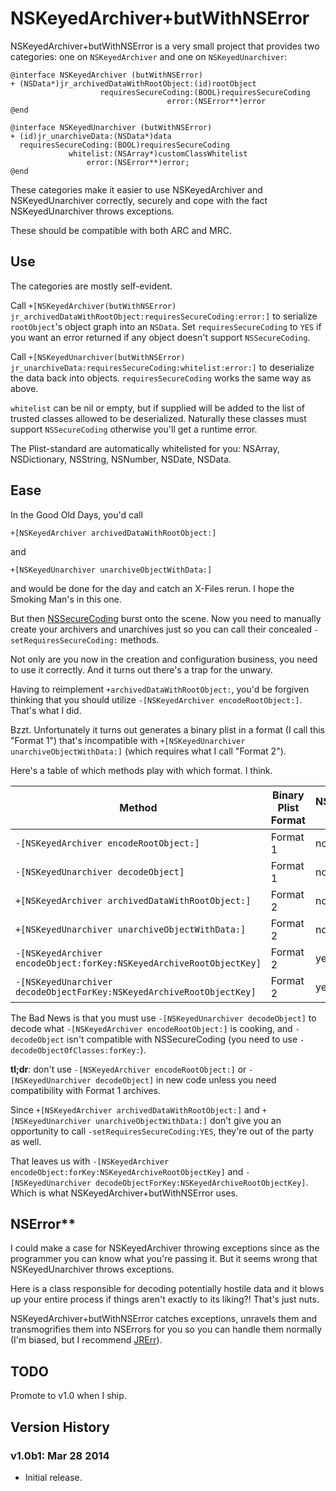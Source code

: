 # NSKeyedArchiver+butWithNSError

NSKeyedArchiver+butWithNSError is a very small project that provides two categories: one on `NSKeyedArchiver` and one on `NSKeyedUnarchiver`:

	@interface NSKeyedArchiver (butWithNSError)
	+ (NSData*)jr_archivedDataWithRootObject:(id)rootObject
						requiresSecureCoding:(BOOL)requiresSecureCoding
									   error:(NSError**)error
	@end

	@interface NSKeyedUnarchiver (butWithNSError)
	+ (id)jr_unarchiveData:(NSData*)data
	  requiresSecureCoding:(BOOL)requiresSecureCoding
				 whitelist:(NSArray*)customClassWhitelist
					 error:(NSError**)error;
	@end

These categories make it easier to use NSKeyedArchiver and NSKeyedUnarchiver correctly, securely and cope with the fact NSKeyedUnarchiver throws exceptions.

These should be compatible with both ARC and MRC.

## Use

The categories are mostly self-evident.

Call `+[NSKeyedArchiver(butWithNSError) jr_archivedDataWithRootObject:requiresSecureCoding:error:]` to serialize `rootObject`'s object graph into an `NSData`. Set `requiresSecureCoding` to `YES` if you want an error returned if any object doesn't support `NSSecureCoding`.

Call `+[NSKeyedUnarchiver(butWithNSError) jr_unarchiveData:requiresSecureCoding:whitelist:error:]` to deserialize the data back into objects. `requiresSecureCoding` works the same way as above.

`whitelist` can be nil or empty, but if supplied will be added to the list of trusted classes allowed to be deserialized. Naturally these classes must support `NSSecureCoding` otherwise you'll get a runtime error.

The Plist-standard are automatically whitelisted for you: NSArray, NSDictionary, NSString, NSNumber, NSDate, NSData.

## Ease

In the Good Old Days, you'd call

	+[NSKeyedArchiver archivedDataWithRootObject:]

and

	+[NSKeyedUnarchiver unarchiveObjectWithData:]

and would be done for the day and catch an X-Files rerun. I hope the Smoking Man's in this one.

But then [NSSecureCoding](http://nshipster.com/nssecurecoding/) burst onto the scene. Now you need to manually create your archivers and unarchives just so you can call their concealed `-setRequiresSecureCoding:` methods.

Not only are you now in the creation and configuration business, you need to use it correctly. And it turns out there's a trap for the unwary.

Having to reimplement `+archivedDataWithRootObject:`, you'd be forgiven thinking that you should utilize `-[NSKeyedArchiver encodeRootObject:]`. That's what I did.

Bzzt. Unfortunately it turns out generates a binary plist in a format (I call this "Format 1") that's incompatible with `+[NSKeyedUnarchiver unarchiveObjectWithData:]` (which requires what I call "Format 2").

Here's a table of which methods play with which format. I think.

Method                                                                 | Binary Plist Format  | NSSecureCoding compatible
---                                                                    | ---                  | ---
`-[NSKeyedArchiver encodeRootObject:]`                                 | Format 1             | no
`-[NSKeyedUnarchiver decodeObject]`                                    | Format 1             | no
`+[NSKeyedArchiver archivedDataWithRootObject:]`                       | Format 2             | no
`+[NSKeyedUnarchiver unarchiveObjectWithData:]`                        | Format 2             | no
`-[NSKeyedArchiver encodeObject:forKey:NSKeyedArchiveRootObjectKey]`   | Format 2             | yes
`-[NSKeyedUnarchiver decodeObjectForKey:NSKeyedArchiveRootObjectKey]`  | Format 2             | yes

The Bad News is that you must use `-[NSKeyedUnarchiver decodeObject]` to decode what `-[NSKeyedArchiver encodeRootObject:]` is cooking, and `-decodeObject` isn't compatible with NSSecureCoding (you need to use `-decodeObjectOfClasses:forKey:`).

**tl;dr**: don't use `-[NSKeyedArchiver encodeRootObject:]` or `-[NSKeyedUnarchiver decodeObject]` in new code unless you need compatibility with Format 1 archives.

Since `+[NSKeyedArchiver archivedDataWithRootObject:]` and `+[NSKeyedUnarchiver unarchiveObjectWithData:]` don't give you an opportunity to call `-setRequiresSecureCoding:YES`, they're out of the party as well.

That leaves us with `-[NSKeyedArchiver encodeObject:forKey:NSKeyedArchiveRootObjectKey]` and `-[NSKeyedUnarchiver decodeObjectForKey:NSKeyedArchiveRootObjectKey]`. Which is what NSKeyedArchiver+butWithNSError uses.

## NSError\*\*

I could make a case for NSKeyedArchiver throwing exceptions since as the programmer you can know what you're passing it. But it seems wrong that NSKeyedUnarchiver throws exceptions.

Here is a class responsible for decoding potentially hostile data and it blows up your entire process if things aren't exactly to its liking?! That's just nuts.

NSKeyedArchiver+butWithNSError catches exceptions, unravels them and transmogrifies them into NSErrors for you so you can handle them normally (I'm biased, but I recommend [JRErr](https://github.com/rentzsch/JRErr)).

## TODO

Promote to v1.0 when I ship.

## Version History

### v1.0b1: Mar 28 2014

* Initial release.